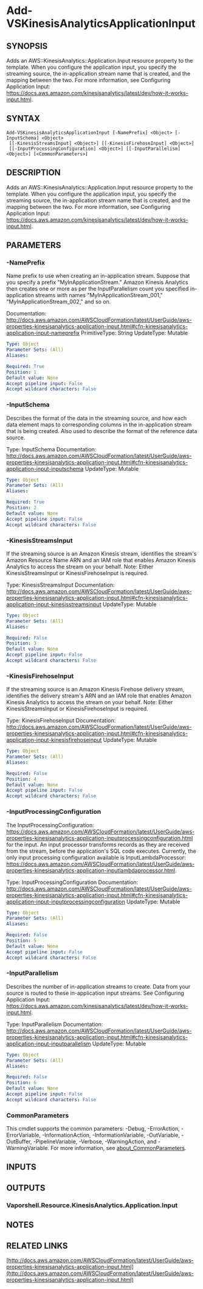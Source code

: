 # Add-VSKinesisAnalyticsApplicationInput

## SYNOPSIS
Adds an AWS::KinesisAnalytics::Application.Input resource property to the template.
When you configure the application input, you specify the streaming source, the in-application stream name that is created, and the mapping between the two.
For more information, see Configuring Application Input: https://docs.aws.amazon.com/kinesisanalytics/latest/dev/how-it-works-input.html.

## SYNTAX

```
Add-VSKinesisAnalyticsApplicationInput [-NamePrefix] <Object> [-InputSchema] <Object>
 [[-KinesisStreamsInput] <Object>] [[-KinesisFirehoseInput] <Object>]
 [[-InputProcessingConfiguration] <Object>] [[-InputParallelism] <Object>] [<CommonParameters>]
```

## DESCRIPTION
Adds an AWS::KinesisAnalytics::Application.Input resource property to the template.
When you configure the application input, you specify the streaming source, the in-application stream name that is created, and the mapping between the two.
For more information, see Configuring Application Input: https://docs.aws.amazon.com/kinesisanalytics/latest/dev/how-it-works-input.html.

## PARAMETERS

### -NamePrefix
Name prefix to use when creating an in-application stream.
Suppose that you specify a prefix "MyInApplicationStream." Amazon Kinesis Analytics then creates one or more as per the InputParallelism count you specified in-application streams with names "MyInApplicationStream_001," "MyInApplicationStream_002," and so on.

Documentation: http://docs.aws.amazon.com/AWSCloudFormation/latest/UserGuide/aws-properties-kinesisanalytics-application-input.html#cfn-kinesisanalytics-application-input-nameprefix
PrimitiveType: String
UpdateType: Mutable

```yaml
Type: Object
Parameter Sets: (All)
Aliases:

Required: True
Position: 1
Default value: None
Accept pipeline input: False
Accept wildcard characters: False
```

### -InputSchema
Describes the format of the data in the streaming source, and how each data element maps to corresponding columns in the in-application stream that is being created.
Also used to describe the format of the reference data source.

Type: InputSchema
Documentation: http://docs.aws.amazon.com/AWSCloudFormation/latest/UserGuide/aws-properties-kinesisanalytics-application-input.html#cfn-kinesisanalytics-application-input-inputschema
UpdateType: Mutable

```yaml
Type: Object
Parameter Sets: (All)
Aliases:

Required: True
Position: 2
Default value: None
Accept pipeline input: False
Accept wildcard characters: False
```

### -KinesisStreamsInput
If the streaming source is an Amazon Kinesis stream, identifies the stream's Amazon Resource Name ARN and an IAM role that enables Amazon Kinesis Analytics to access the stream on your behalf.
Note: Either KinesisStreamsInput or KinesisFirehoseInput is required.

Type: KinesisStreamsInput
Documentation: http://docs.aws.amazon.com/AWSCloudFormation/latest/UserGuide/aws-properties-kinesisanalytics-application-input.html#cfn-kinesisanalytics-application-input-kinesisstreamsinput
UpdateType: Mutable

```yaml
Type: Object
Parameter Sets: (All)
Aliases:

Required: False
Position: 3
Default value: None
Accept pipeline input: False
Accept wildcard characters: False
```

### -KinesisFirehoseInput
If the streaming source is an Amazon Kinesis Firehose delivery stream, identifies the delivery stream's ARN and an IAM role that enables Amazon Kinesis Analytics to access the stream on your behalf.
Note: Either KinesisStreamsInput or KinesisFirehoseInput is required.

Type: KinesisFirehoseInput
Documentation: http://docs.aws.amazon.com/AWSCloudFormation/latest/UserGuide/aws-properties-kinesisanalytics-application-input.html#cfn-kinesisanalytics-application-input-kinesisfirehoseinput
UpdateType: Mutable

```yaml
Type: Object
Parameter Sets: (All)
Aliases:

Required: False
Position: 4
Default value: None
Accept pipeline input: False
Accept wildcard characters: False
```

### -InputProcessingConfiguration
The InputProcessingConfiguration: https://docs.aws.amazon.com/AWSCloudFormation/latest/UserGuide/aws-properties-kinesisanalytics-application-inputprocessingconfiguration.html for the input.
An input processor transforms records as they are received from the stream, before the application's SQL code executes.
Currently, the only input processing configuration available is InputLambdaProcessor: https://docs.aws.amazon.com/AWSCloudFormation/latest/UserGuide/aws-properties-kinesisanalytics-application-inputlambdaprocessor.html.

Type: InputProcessingConfiguration
Documentation: http://docs.aws.amazon.com/AWSCloudFormation/latest/UserGuide/aws-properties-kinesisanalytics-application-input.html#cfn-kinesisanalytics-application-input-inputprocessingconfiguration
UpdateType: Mutable

```yaml
Type: Object
Parameter Sets: (All)
Aliases:

Required: False
Position: 5
Default value: None
Accept pipeline input: False
Accept wildcard characters: False
```

### -InputParallelism
Describes the number of in-application streams to create.
Data from your source is routed to these in-application input streams.
See Configuring Application Input: https://docs.aws.amazon.com/kinesisanalytics/latest/dev/how-it-works-input.html.

Type: InputParallelism
Documentation: http://docs.aws.amazon.com/AWSCloudFormation/latest/UserGuide/aws-properties-kinesisanalytics-application-input.html#cfn-kinesisanalytics-application-input-inputparallelism
UpdateType: Mutable

```yaml
Type: Object
Parameter Sets: (All)
Aliases:

Required: False
Position: 6
Default value: None
Accept pipeline input: False
Accept wildcard characters: False
```

### CommonParameters
This cmdlet supports the common parameters: -Debug, -ErrorAction, -ErrorVariable, -InformationAction, -InformationVariable, -OutVariable, -OutBuffer, -PipelineVariable, -Verbose, -WarningAction, and -WarningVariable. For more information, see [about_CommonParameters](http://go.microsoft.com/fwlink/?LinkID=113216).

## INPUTS

## OUTPUTS

### Vaporshell.Resource.KinesisAnalytics.Application.Input
## NOTES

## RELATED LINKS

[http://docs.aws.amazon.com/AWSCloudFormation/latest/UserGuide/aws-properties-kinesisanalytics-application-input.html](http://docs.aws.amazon.com/AWSCloudFormation/latest/UserGuide/aws-properties-kinesisanalytics-application-input.html)

